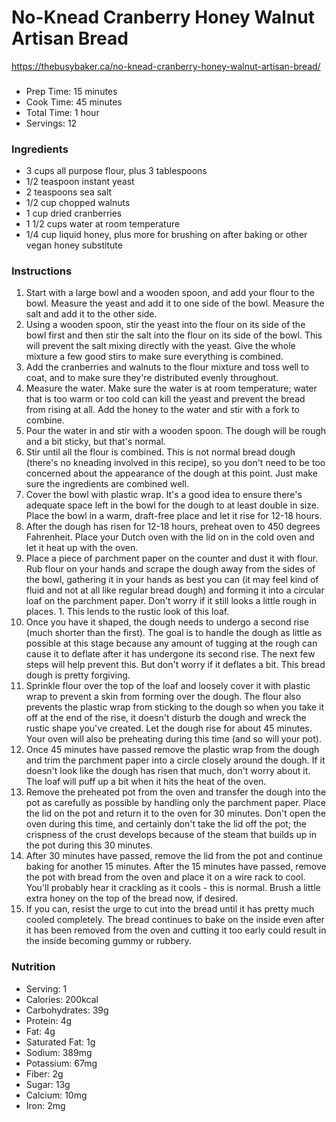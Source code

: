 # No-Knead Cranberry Honey Walnut Artisan Bread
https://thebusybaker.ca/no-knead-cranberry-honey-walnut-artisan-bread/
### 
 - Prep Time: 15 minutes
 - Cook Time: 45 minutes
 - Total Time: 1 hour
 - Servings: 12
### Ingredients
- 3 cups all purpose flour, plus 3 tablespoons
- 1/2 teaspoon instant yeast
- 2 teaspoons sea salt
- 1/2 cup chopped walnuts
- 1 cup dried cranberries
- 1 1/2 cups water at room temperature
- 1/4 cup liquid honey, plus more for brushing on after baking or other vegan honey substitute
### Instructions
1. Start with a large bowl and a wooden spoon, and add your flour to the bowl. Measure the yeast and add it to one side of the bowl. Measure the salt and add it to the other side.
1. Using a wooden spoon, stir the yeast into the flour on its side of the bowl first and then stir the salt into the flour on its side of the bowl. This will prevent the salt mixing directly with the yeast. Give the whole mixture a few good stirs to make sure everything is combined.
1. Add the cranberries and walnuts to the flour mixture and toss well to coat, and to make sure they're distributed evenly throughout.
1. Measure the water. Make sure the water is at room temperature; water that is too warm or too cold can kill the yeast and prevent the bread from rising at all. Add the honey to the water and stir with a fork to combine. 
1. Pour the water in and stir with a wooden spoon. The dough will be rough and a bit sticky, but that's normal.
1. Stir until all the flour is combined. This is not normal bread dough (there's no kneading involved in this recipe), so you don't need to be too concerned about the appearance of the dough at this point. Just make sure the ingredients are combined well.
1. Cover the bowl with plastic wrap. It's a good idea to ensure there's adequate space left in the bowl for the dough to at least double in size. Place the bowl in a warm, draft-free place and let it rise for 12-18 hours.
1. After the dough has risen for 12-18 hours, preheat oven to 450 degrees Fahrenheit. Place your Dutch oven with the lid on in the cold oven and let it heat up with the oven.
1. Place a piece of parchment paper on the counter and dust it with flour. Rub flour on your hands and scrape the dough away from the sides of the bowl, gathering it in your hands as best you can (it may feel kind of fluid and not at all like regular bread dough) and forming it into a circular loaf on the parchment paper. Don't worry if it still looks a little rough in places. 1. This lends to the rustic look of this loaf.
1. Once you have it shaped, the dough needs to undergo a second rise (much shorter than the first). The goal is to handle the dough as little as possible at this stage because any amount of tugging at the rough can cause it to deflate after it has undergone its second rise. The next few steps will help prevent this. But don't worry if it deflates a bit. This bread dough is pretty forgiving.
1. Sprinkle flour over the top of the loaf and loosely cover it with plastic wrap to prevent a skin from forming over the dough. The flour also prevents the plastic wrap from sticking to the dough so when you take it off at the end of the rise, it doesn't disturb the dough and wreck the rustic shape you've created. Let the dough rise for about 45 minutes. Your oven will also be preheating during this time (and so will your pot).
1. Once 45 minutes have passed remove the plastic wrap from the dough and trim the parchment paper into a circle closely around the dough. If it doesn't look like the dough has risen that much, don't worry about it. The loaf will puff up a bit when it hits the heat of the oven.
1. Remove the preheated pot from the oven and transfer the dough into the pot as carefully as possible by handling only the parchment paper. Place the lid on the pot and return it to the oven for 30 minutes. Don't open the oven during this time, and certainly don't take the lid off the pot; the crispness of the crust develops because of the steam that builds up in the pot during this 30 minutes.
1. After 30 minutes have passed, remove the lid from the pot and continue baking for another 15 minutes. After the 15 minutes have passed, remove the pot with bread from the oven and place it on a wire rack to cool. You'll probably hear it crackling as it cools - this is normal. Brush a little extra honey on the top of the bread now, if desired.
1.  If you can, resist the urge to cut into the bread until it has pretty much cooled completely. The bread continues to bake on the inside even after it has been removed from the oven and cutting it too early could result in the inside becoming gummy or rubbery.
### Nutrition
- Serving: 1
- Calories: 200kcal
- Carbohydrates: 39g
- Protein: 4g
- Fat: 4g
- Saturated Fat: 1g
- Sodium: 389mg
- Potassium: 67mg
- Fiber: 2g
- Sugar: 13g
- Calcium: 10mg
- Iron: 2mg